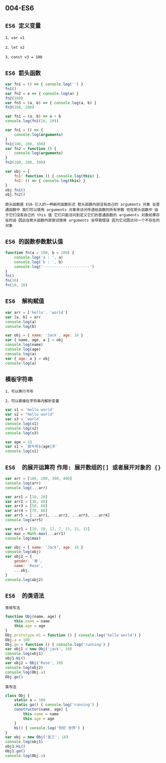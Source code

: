 ## 004-ES6

`ES6 定义变量`
--
`1、var v1`

`2、let v2`

`3、const v3 = 100`

`ES6 箭头函数`
--
```js
var fn1 = () => { console.log('') }
fn1()
var fn2 = a => { console.log(a) }
fn2(100)
var fn3 = (a, b) => { console.log(a, b) }
fn3(100, 200)

var fn1 = (a, b) => a + b
console.log(fn1(10, 20))

var fn1 = () => {
    console.log(arguments)
}
fn1(100, 200, 300)
var fn2 = function () {
    console.log(arguments)
}
fn2(100, 200, 300)

var obj = {
    fn1: function () { console.log(this) },
    fn2: () => { console.log(this) }
}
obj.fn1()
obj.fn2()
```
`箭头函数是 ES6 引入的一种新的函数形式 箭头函数内部没有自己的 arguments 对象‌ 在普通函数中 ‌我们可以使用 arguments 对象来访问传递给函数的所有参数 ‌但在箭头函数中 ‌由于它们没有自己的 this 值 ‌它们只能访问到定义它们的普通函数的 arguments 对象‌如果存在的话 ‌‌因此‌在箭头函数内部尝试使用 arguments 会导致错误 因为它试图访问一个不存在的对象`

`ES6 的函数参数默认值`
--
```js
function fn(a = 100, b = 200) {
    console.log('a : ', a)
    console.log('b : ', b)
    console.log('---------------------')
}
fn()
fn(10)
fn(10, 20)
```

`ES6  解构赋值`
--
```js
var arr = ['hello', 'world']
var [a, b] = arr
console.log(a)
console.log(b)

var obj = { name: 'Jack', age: 18 }
var { name, age, a } = obj
console.log(name)
console.log(age)
console.log(a)
var { age: a } = obj
console.log(a)
```

`模板字符串`
--
`1、可以换行书写`

`2、可以直接在字符串内解析变量`

```js
var s1 = 'hello world'
var s2 = "hello world"
var s3 = `world`
console.log(s1)
console.log(s2)
console.log(s3)

var age = 18
var s1 = `我今年${age}岁`
console.log(s1)
```
`ES6  的展开运算符` `作用: 展开数组的[] 或者展开对象的 {}`
--

```js
var arr = [100, 200, 300, 400]
console.log(arr)
console.log(...arr)

var arr1 = [10, 20]
var arr2 = [30, 40]
var arr3 = [50, 60]
var arr4 = [70, 80]
var arr5 = [...arr1, ...arr2, ...arr3, ...arr4]
console.log(arr5)

var arr1 = [10, 20, 17, 7, 31, 22, 12]
var max = Math.max(...arr1)
console.log(max)

var obj = { name: 'Jack', age: 18 }
console.log(obj)
var obj2 = {
    gender: '男',
    name: 'Rose',
    ...obj,
}
console.log(obj2)
```

`ES6  的类语法`
--
`常规写法`
```js
function Obj(name, age) {
    this.name = name
    this.age = age
}
Obj.prototype.Hi = function () { console.log('hello world') }
Obj.a = 100
Obj.go = function () { console.log('running') }
var obj1 = new Obj('jack', 18)
console.log(obj1)
obj1.Hi()
var obj2 = Obj('Rose', 20)
console.log(obj2)
console.log(Obj.a)
Obj.go()
```
`类写法`
```js
class Obj {
    static a = 100
    static go() { console.log('running') }
    constructor(name, age) {
        this.name = name
        this.age = age
    }
    Hi() { console.log('你好 世界') }
}
var obj = new Obj('张三', 18)
console.log(obj1)
obj1.Hi()
Obj1.go()
console.log(Obj.a)
```